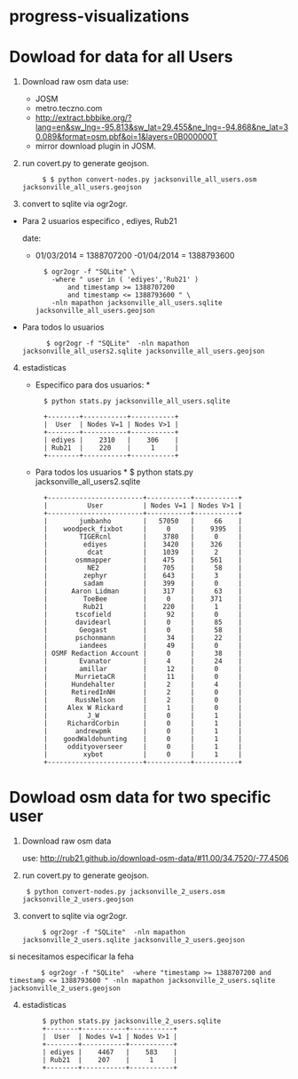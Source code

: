 progress-visualizations
=======================
# Dowload for data for all Users
1. Download raw osm data
	use:
	- JOSM
	- metro.teczno.com
	- http://extract.bbbike.org/?lang=en&sw_lng=-95.813&sw_lat=29.455&ne_lng=-94.868&ne_lat=30.089&format=osm.pbf&oi=1&layers=0B000000T
	- mirror download plugin in JOSM.
	
2. run covert.py to generate geojson. 

			$ $ python convert-nodes.py jacksonville_all_users.osm jacksonville_all_users.geojson

3. convert to sqlite via ogr2ogr. 

- Para 2  usuarios especifico , ediyes, Rub21

	date:
	- 01/03/2014 = 1388707200
	-01/04/2014 = 1388793600

			$ ogr2ogr -f "SQLite" \
			  -where " user in ( 'ediyes','Rub21' )
			      and timestamp >= 1388707200 
			      and timestamp <= 1388793600 " \
			  -nln mapathon jacksonville_all_users.sqlite jacksonville_all_users.geojson 

- Para todos lo usuarios

			$ ogr2ogr -f "SQLite"  -nln mapathon jacksonville_all_users2.sqlite jacksonville_all_users.geojson

4. estadisticas
	
	* Especifico para dos usuarios: *

  			$ python stats.py jacksonville_all_users.sqlite

			+--------+-----------+-----------+
			|  User  | Nodes V=1 | Nodes V>1 |
			+--------+-----------+-----------+
			| ediyes |    2310   |    306    |
			| Rub21  |    220    |     1     |
			+--------+-----------+-----------+

	* Para todos los usuarios * 
			$ python stats.py jacksonville_all_users2.sqlite

			+------------------------+-----------+-----------+
			|          User          | Nodes V=1 | Nodes V>1 |
			+------------------------+-----------+-----------+
			|        jumbanho        |   57050   |     66    |
			|    woodpeck_fixbot     |     0     |    9395   |
			|        TIGERcnl        |    3780   |     0     |
			|         ediyes         |    3420   |    326    |
			|          dcat          |    1039   |     2     |
			|       osmmapper        |    475    |    561    |
			|          NE2           |    705    |     58    |
			|         zephyr         |    643    |     3     |
			|         sadam          |    399    |     0     |
			|      Aaron Lidman      |    317    |     63    |
			|         ToeBee         |     0     |    371    |
			|         Rub21          |    220    |     1     |
			|       tscofield        |     92    |     0     |
			|       davidearl        |     0     |     85    |
			|        Geogast         |     0     |     58    |
			|       pschonmann       |     34    |     22    |
			|        iandees         |     49    |     0     |
			| OSMF Redaction Account |     0     |     38    |
			|        Evanator        |     4     |     24    |
			|        amillar         |     12    |     0     |
			|       MurrietaCR       |     11    |     0     |
			|      Hundehalter       |     2     |     4     |
			|      RetiredInNH       |     2     |     0     |
			|       RussNelson       |     2     |     0     |
			|     Alex W Rickard     |     1     |     0     |
			|          J_W           |     0     |     1     |
			|     RichardCorbin      |     0     |     1     |
			|       andrewpmk        |     0     |     1     |
			|    goodWaldohunting    |     0     |     1     |
			|     oddityoverseer     |     0     |     1     |
			|         xybot          |     0     |     1     |
			+------------------------+-----------+-----------+


# Dowload osm data for two specific user

1. Download raw osm data

	use:  http://rub21.github.io/download-osm-data/#11.00/34.7520/-77.4506

2. run covert.py to generate geojson. 

		$ python convert-nodes.py jacksonville_2_users.osm jacksonville_2_users.geojson

3. convert to sqlite via ogr2ogr. 

			$ ogr2ogr -f "SQLite"  -nln mapathon jacksonville_2_users.sqlite jacksonville_2_users.geojson

si necesitamos especificar la feha

			$ ogr2ogr -f "SQLite"  -where "timestamp >= 1388707200 and timestamp <= 1388793600 " -nln mapathon jacksonville_2_users.sqlite jacksonville_2_users.geojson

4. estadisticas

			$ python stats.py jacksonville_2_users.sqlite
			+--------+-----------+-----------+
			|  User  | Nodes V=1 | Nodes V>1 |
			+--------+-----------+-----------+
			| ediyes |    4467   |    583    |
			| Rub21  |    207    |     1     |
			+--------+-----------+-----------+

